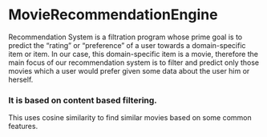 # MovieRecommendationEngine
 Recommendation System is a filtration program whose prime goal is to predict the “rating” or “preference” of a user towards a 
 domain-specific item or item. In our case, this domain-specific item is a movie, therefore the main focus of our recommendation system is to filter and 
 predict only those movies which a user would prefer given some data about the user him or herself.
 
### It is based on content based filtering.
This uses cosine similarity to find similar movies based on some common features.

